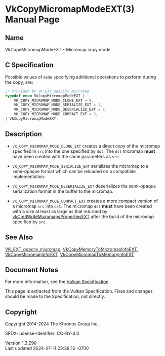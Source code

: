 # VkCopyMicromapModeEXT(3) Manual Page

## Name

VkCopyMicromapModeEXT - Micromap copy mode



## <a href="#_c_specification" class="anchor"></a>C Specification

Possible values of `mode` specifying additional operations to perform
during the copy, are:

``` c
// Provided by VK_EXT_opacity_micromap
typedef enum VkCopyMicromapModeEXT {
    VK_COPY_MICROMAP_MODE_CLONE_EXT = 0,
    VK_COPY_MICROMAP_MODE_SERIALIZE_EXT = 1,
    VK_COPY_MICROMAP_MODE_DESERIALIZE_EXT = 2,
    VK_COPY_MICROMAP_MODE_COMPACT_EXT = 3,
} VkCopyMicromapModeEXT;
```

## <a href="#_description" class="anchor"></a>Description

- `VK_COPY_MICROMAP_MODE_CLONE_EXT` creates a direct copy of the
  micromap specified in `src` into the one specified by `dst`. The `dst`
  micromap **must** have been created with the same parameters as `src`.

- `VK_COPY_MICROMAP_MODE_SERIALIZE_EXT` serializes the micromap to a
  semi-opaque format which can be reloaded on a compatible
  implementation.

- `VK_COPY_MICROMAP_MODE_DESERIALIZE_EXT` deserializes the semi-opaque
  serialization format in the buffer to the micromap.

- `VK_COPY_MICROMAP_MODE_COMPACT_EXT` creates a more compact version of
  a micromap `src` into `dst`. The micromap `dst` **must** have been
  created with a size at least as large as that returned by
  [vkCmdWriteMicromapsPropertiesEXT](https://registry.khronos.org/vulkan/specs/1.3-extensions/man/html/vkCmdWriteMicromapsPropertiesEXT.html)
  after the build of the micromap specified by `src`.

## <a href="#_see_also" class="anchor"></a>See Also

[VK_EXT_opacity_micromap](https://registry.khronos.org/vulkan/specs/1.3-extensions/man/html/VK_EXT_opacity_micromap.html),
[VkCopyMemoryToMicromapInfoEXT](https://registry.khronos.org/vulkan/specs/1.3-extensions/man/html/VkCopyMemoryToMicromapInfoEXT.html),
[VkCopyMicromapInfoEXT](https://registry.khronos.org/vulkan/specs/1.3-extensions/man/html/VkCopyMicromapInfoEXT.html),
[VkCopyMicromapToMemoryInfoEXT](https://registry.khronos.org/vulkan/specs/1.3-extensions/man/html/VkCopyMicromapToMemoryInfoEXT.html)

## <a href="#_document_notes" class="anchor"></a>Document Notes

For more information, see the <a
href="https://registry.khronos.org/vulkan/specs/1.3-extensions/html/vkspec.html#VkCopyMicromapModeEXT"
target="_blank" rel="noopener">Vulkan Specification</a>

This page is extracted from the Vulkan Specification. Fixes and changes
should be made to the Specification, not directly.

## <a href="#_copyright" class="anchor"></a>Copyright

Copyright 2014-2024 The Khronos Group Inc.

SPDX-License-Identifier: CC-BY-4.0

Version 1.3.290  
Last updated 2024-07-11 23:39:16 -0700
